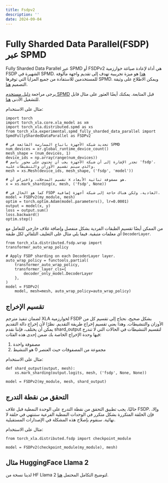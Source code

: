 ```yaml
---
title: Fsdpv2
description: ''
date: 2024-09-04
---
```


# Fully Sharded Data Parallel(FSDP) عبر SPMD

Fully Sharded Data Parallel عبر SPMD أو FSDPv2 هي أداة لإعادة صياغة خوارزمية FSDP الشهيرة في SPMD. [هذا](https://github.com/pytorch/xla/blob/master/torch_xla/experimental/spmd_fully_sharded_data_parallel.py) هو ميزة تجريبية تهدف إلى تقديم واجهة مألوفة للمستخدمين للاستفادة من جميع المزايا التي توفرها SPMD. ويمكن الاطلاع على وثيقة التصميم [هنا](https://github.com/pytorch/xla/issues/6379).

يرجى مراجعة [دليل مستخدم SPMD](./spmd_basic.md) قبل المتابعة. يمكنك أيضًا العثور على مثال قابل للتشغيل الأدنى [هنا](https://github.com/pytorch/xla/blob/master/examples/fsdp/train_decoder_only_fsdp_v2.py).

مثال على الاستخدام:

```python3
import torch
import torch_xla.core.xla_model as xm
import torch_xla.distributed.spmd as xs
from torch_xla.experimental.spmd_fully_sharded_data_parallel import SpmdFullyShardedDataParallel as FSDPv2

# تحديد شبكة الأجهزة باتباع الممارسة الشائعة في SPMD
num_devices = xr.global_runtime_device_count()
mesh_shape = (num_devices, 1)
device_ids = np.array(range(num_devices))
# تجدر الإشارة إلى أن شبكة الأجهزة يجب أن تحتوي على محور باسم 'fsdp'، والذي سيتم تقسيم الأوزان والتنشيطات عليه.
mesh = xs.Mesh(device_ids, mesh_shape, ('fsdp', 'model'))

# تقسيم المدخلات، وافتراض أن x هو مصفوفة ثنائية الأبعاد.
x = xs.mark_sharding(x, mesh, ('fsdp', None))

# كما هو الحال في FSDP العادية، ولكن هناك حاجة إلى شبكة أجهزة إضافية.
model = FSDPv2(my_module, mesh)
optim = torch.optim.Adam(model.parameters(), lr=0.0001)
output = model(x, y)
loss = output.sum()
loss.backward()
optim.step()
```

من الممكن أيضًا تقسيم الطبقات الفردية بشكل منفصل وإضافة غلاف خارجي للتعامل مع أي معلمات متبقية. فيما يلي مثال على التغليف التلقائي لكل طبقة `DecoderLayer`.

```python3
from torch_xla.distributed.fsdp.wrap import transformer_auto_wrap_policy

# Apply FSDP sharding on each DecoderLayer layer.
auto_wrap_policy = functools.partial(
    transformer_auto_wrap_policy,
    transformer_layer_cls={
        decoder_only_model.DecoderLayer
    },
)
model = FSDPv2(
    model, mesh=mesh, auto_wrap_policy=auto_wrap_policy)
```

## تقسيم الإخراج

لضمان تنفيذ مترجم XLA لخوارزمية FSDP بشكل صحيح، نحتاج إلى تقسيم كل من الأوزان والتنشيطات. وهذا يعني تقسيم إخراج طريقة التقديم. نظرًا لأن إخراج دالة التقديم يمكن أن يختلف، فإننا نقدم shard_output لتقسيم التنشيطات في الحالات التي لا تندرج فيها وحدة الإخراج الخاصة بك ضمن إحدى هذه الفئات:

1. مصفوفة واحدة
2. مجموعة من المصفوفات حيث العنصر 0 هو التنشيط

مثال على الاستخدام:

```python3
def shard_output(output, mesh):
    xs.mark_sharding(output.logits, mesh, ('fsdp', None, None))

model = FSDPv2(my_module, mesh, shard_output)
```

## التحقق من نقطة التدرج

حاليًا، يجب تطبيق التحقق من نقطة التدرج على الوحدة النمطية قبل غلاف FSDP. وإلا، فإن الحلقة المتكررة بشكل متكرر في الوحدات النمطية الفرعية ستنتهي في حلقة لا نهائية. سنقوم بإصلاح هذه المشكلة في الإصدارات المستقبلية.

مثال على الاستخدام:

```python3
from torch_xla.distributed.fsdp import checkpoint_module

model = FSDPv2(checkpoint_module(my_module), mesh)
```

## مثال HuggingFace Llama 2

لدينا نسخة من HF Llama 2 لتوضيح التكامل المحتمل [هنا](https://github.com/huggingface/transformers/compare/main...pytorch-tpu:transformers:llama2-spmd-fsdp).